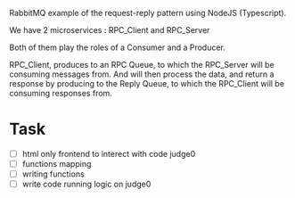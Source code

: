RabbitMQ example of the request-reply pattern using NodeJS (Typescript).

We have 2 microservices : RPC_Client and RPC_Server

Both of them play the roles of a Consumer and a Producer.

RPC_Client, produces to an RPC Queue, to which the RPC_Server will be consuming messages from. And will then process the data, and return a response by producing to the
Reply Queue, to which the RPC_Client will be consuming responses from.

# Task

- [ ] html only frontend to interect with code judge0
- [ ] functions mapping
- [ ] writing functions
- [ ] write code running logic on judge0